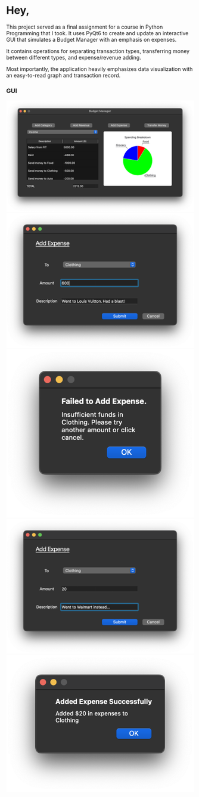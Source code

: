# Hey,

This project served as a final assignment for a course in Python Programming that I took. It uses PyQt6 to create and update an interactive GUI that simulates a Budget Manager with an emphasis on expenses.

It contains operations for separating transaction types, transferring money between different types, and expense/revenue adding. 

Most importantly, the application heavily emphasizes data visualization with an easy-to-read graph and transaction record.

### GUI
![Typical View](./helper_assets/GUI.png)
![Expensive Trip](./helper_assets/Operation.png)
![I'm Poor](./helper_assets/Failed_Result.png)
![Staying within my Tax Bracket](./helper_assets/Another_Operation.png)
![That's Better](./helper_assets/Successful_Result.png)